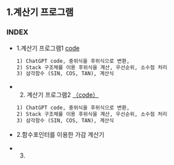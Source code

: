 ## 1.계산기 프로그램
### INDEX
* 1.계산기 프로그램1 [code](https://github.com/csbyun-data/C-Pro/edit/main/chap05/Calc/Calculation_formula.c)
    ```txt
  1) ChatGPT code, 중위식을 후위식으로 변환,
  2) Stack 구조체를 이용 후위식을 계산, 우선순위, 소수점 처리
  3) 삼각함수 (SIN, COS, TAN), 계산식
  ```
* 2. 계산기 프로그램2 [（code）](https://github.com/csbyun-data/C-Pro/blob/main/chap05/Calc/Calculation_formula2.c)
  ```txt
  1) ChatGPT code, 중위식을 후위식으로 변환,
  2) Stack 구조체를 이용 후위식을 계산, 우선순위, 소수점 처리
  3) 삼각함수 (SIN, COS, TAN), 계산식
  ```

* 2.함수포인터를 이용한 가감 계산기
* 3. 

